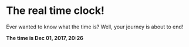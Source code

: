 # The real time clock!

Ever wanted to know what the time is? Well, your journey is about to end!

**The time is Dec 01, 2017, 20:26**
